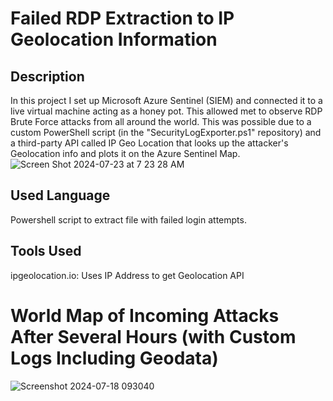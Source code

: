 # Failed RDP Extraction to IP Geolocation Information
## Description
In this project I set up Microsoft Azure Sentinel (SIEM) and connected it to a live virtual machine acting as a honey pot. This allowed met to observe RDP Brute Force attacks from all around the world. This was possible due to a custom PowerShell script (in the "SecurityLogExporter.ps1" repository) and a third-party API called IP Geo Location that looks up the attacker's Geolocation info and plots it on the Azure Sentinel Map. 
![Screen Shot 2024-07-23 at 7 23 28 AM](https://github.com/user-attachments/assets/de911569-7e09-4fa4-beec-791e6c6c8bca)

## Used Language
Powershell script to extract file with failed login attempts. 

## Tools Used
ipgeolocation.io: Uses IP Address to get Geolocation API

# World Map of Incoming Attacks After Several Hours (with Custom Logs Including Geodata)
![Screenshot 2024-07-18 093040](https://github.com/user-attachments/assets/bc31ad28-9bcc-48a4-99a9-7892f1037de8)

